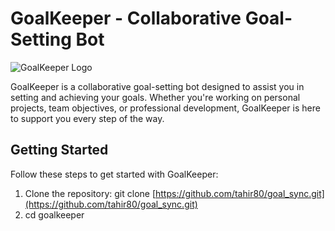 # GoalKeeper - Collaborative Goal-Setting Bot

![GoalKeeper Logo](https://example.com/goalkeeper_logo.png)

GoalKeeper is a collaborative goal-setting bot designed to assist you in setting and achieving your goals. Whether you're working on personal projects, team objectives, or professional development, GoalKeeper is here to support you every step of the way.

## Getting Started

Follow these steps to get started with GoalKeeper:

1. Clone the repository: git clone [https://github.com/tahir80/goal_sync.git](https://github.com/tahir80/goal_sync.git)
2. cd goalkeeper


